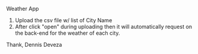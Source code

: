 
Weather App

1. Upload the csv file w/ list of City Name 
2. After click "open" during uploading then it will automatically request on the back-end for the weather of each city.

Thank,
Dennis Deveza
